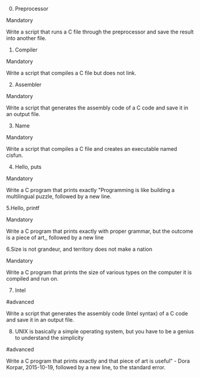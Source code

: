 0. Preprocessor

Mandatory

Write a script that runs a C file through the preprocessor and save the result into another file.

1. Compiler

Mandatory

Write a script that compiles a C file but does not link.

2. Assembler

Mandatory

Write a script that generates the assembly code of a C code and save it in an output file.

3. Name

Mandatory

Write a script that compiles a C file and creates an executable named cisfun.

4. Hello, puts

Mandatory

Write a C program that prints exactly "Programming is like building a multilingual puzzle, followed by a new line.

5.Hello, printf

Mandatory

Write a C program that prints exactly with proper grammar, but the outcome is a piece of art,, followed by a new line

6.Size is not grandeur, and territory does not make a nation

Mandatory

Write a C program that prints the size of various types on the computer it is compiled and run on.

7. Intel

#advanced

Write a script that generates the assembly code (Intel syntax) of a C code and save it in an output file.

8. UNIX is basically a simple operating system, but you have to be a genius to understand the simplicity

#advanced

Write a C program that prints exactly and that piece of art is useful" - Dora Korpar, 2015-10-19, followed by a new line, to the standard error.
